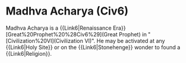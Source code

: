 # Madhva Acharya (Civ6)

Madhva Acharya is a {{Link6|Renaissance Era}} [Great%20Prophet%20%28Civ6%29](Great Prophet) in "[Civilization%20VI](Civilization VI)". He may be activated at any {{Link6|Holy Site}} or on the {{Link6|Stonehenge}} wonder to found a {{Link6|Religion}}.